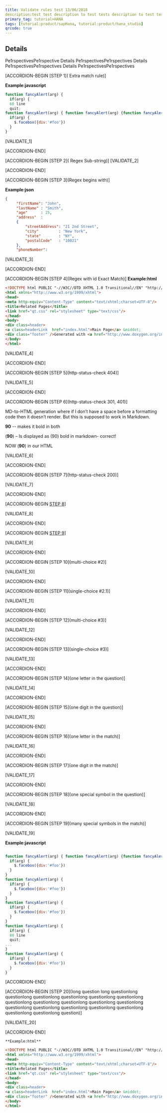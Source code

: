 ```yaml
---
title: Validate rules test 13/06/2018  
description:test test description to test tests description to test tests description to test 8tests descriptest description to test tests description to test tests description to test 8tests descripdescription to test tests description to test tests description to test 8tests description to test tests description to test tests lorem
primary_tag: tutorial>HANA
tags: [tutorial:product/sapHana, tutorial:product/hana_studio]
qrcode: true
---
```


## Details
Pe1rspectivesPe1rspective Details
Pe1rspectivesPe1rspectives Details
Pe1rspectivesPe1rspectives Details
Pe1rspectivesPe1rspectives

[ACCORDION-BEGIN [STEP 1]( Extra match rule)] 

 **Example:javascript** 

```javascript
function fancyAlert(arg) {
  if(arg) {
  60 line
  quit;
function fancyAlert(arg) { function fancyAlert(arg) {function fancyAlert(arg) {function fancyAlert(arg) {function fancyAlert(arg) {function fancyAlert(arg) {function fancyAlert(arg) { 
  if(arg) {
    $.facebox({div:'#foo'})
  }
}

```   
[VALIDATE_1]
 
 [ACCORDION-END]
 
 [ACCORDION-BEGIN [STEP 2]( Regex Sub-string)] 
[VALIDATE_2]

 [ACCORDION-END]
 
  [ACCORDION-BEGIN [STEP 3](Regex begins with)] 

**Example:json** 
```json
{
     "firstName": "John",
     "lastName" : "Smith",
     "age"      : 25,
     "address"  :
     {
         "streetAddress": "21 2nd Street",
         "city"         : "New York",
         "state"        : "NY",
         "postalCode"   : "10021"
     },
     "phoneNumber":
```

 [VALIDATE_3]
 
 [ACCORDION-END]
 
  [ACCORDION-BEGIN [STEP 4](Regex with id Exact Match)] 
    **Example:html** 
```html
<!DOCTYPE html PUBLIC "-//W3C//DTD XHTML 1.0 Transitional//EN" "http://www.w3.org/TR/xhtml1/DTD/xhtml1-transitional.dtd">
<html xmlns="http://www.w3.org/1999/xhtml">
<head>
<meta http-equiv="Content-Type" content="text/xhtml;charset=UTF-8"/>
<title>Related Pages</title>
<link href="qt.css" rel="stylesheet" type="text/css"/>
</head>
<body>
<div class=header>
<a class=headerLink  href="index.html">Main Page</a> &middot;
<div class="footer" />Generated with <a href="http://www.doxygen.org/index.html">Doxygen</a> 1.8.1.2</div>
</body>
</html>
```
 [VALIDATE_4]
 
 [ACCORDION-END]
 
 
  [ACCORDION-BEGIN [STEP 5](http-status-check 404)] 
  
 [VALIDATE_5] 
 
 [ACCORDION-END]

[ACCORDION-BEGIN [STEP 6](http-status-check 301, 401)] 
 
 MD-to-HTML generation where if I don’t have a space before a formatting code then it doesn’t render. But this is supposed to work in Markdown.

**90** -- makes it bold in both

(**90**) – Is displayed as (90) bold in markdown- correct!

NOW (**90**) in our HTML

 [VALIDATE_6] 
 
[ACCORDION-END]



[ACCORDION-BEGIN [STEP 7](http-status-check 200)] 
  
 [VALIDATE_7] 
 
[ACCORDION-END]

[ACCORDION-BEGIN [STEP 8](multi-choice)] 
  
 [VALIDATE_8] 
 
[ACCORDION-END]


[ACCORDION-BEGIN [STEP 9](single-choice)] 
  
 [VALIDATE_9] 
 
[ACCORDION-END]


[ACCORDION-BEGIN [STEP 10](multi-choice #2)] 
  
 [VALIDATE_10] 
 
[ACCORDION-END]


[ACCORDION-BEGIN [STEP 11](single-choice #2.1)] 
  
 [VALIDATE_11] 
 
[ACCORDION-END]

[ACCORDION-BEGIN [STEP 12](multi-choice #3)] 
  
 [VALIDATE_12] 
 
[ACCORDION-END]


[ACCORDION-BEGIN [STEP 13](single-choice #3)] 
  
 [VALIDATE_13] 
 
[ACCORDION-END]

[ACCORDION-BEGIN [STEP 14](one letter in the question)] 
  
 [VALIDATE_14] 
 
[ACCORDION-END]

[ACCORDION-BEGIN [STEP 15](one digit in the question)] 
  
 [VALIDATE_15] 
 
[ACCORDION-END]

[ACCORDION-BEGIN [STEP 16](one letter in the match)] 
  
 [VALIDATE_16] 
 
[ACCORDION-END]

[ACCORDION-BEGIN [STEP 17](one digit in the match)] 
  
 [VALIDATE_17] 
 
[ACCORDION-END]

[ACCORDION-BEGIN [STEP 18](one special symbol in the question)] 
  
 [VALIDATE_18] 
 
[ACCORDION-END]

[ACCORDION-BEGIN [STEP 19](many special symbols in the match)] 
  
 [VALIDATE_19] 


 **Example:javascript** 

```javascript

function fancyAlert(arg) { function fancyAlert(arg) {function fancyAlert(arg) {function fancyAlert(arg) {function fancyAlert(arg) {function fancyAlert(arg) {function fancyAlert(arg) { 
  if(arg) {
    $.facebox({div:'#foo'})
  }
}
function fancyAlert(arg) {
  if(arg) {
    $.facebox({div:'#foo'})
  }
}
function fancyAlert(arg) {
  if(arg) {
    $.facebox({div:'#foo'})
  }
}
function fancyAlert(arg) {
  if(arg) {
  80 line
  quit;
...
}
function fancyAlert(arg) {
  if(arg) {
    $.facebox({div:'#foo'})
  }
}
```

[ACCORDION-END]

[ACCORDION-BEGIN [STEP 20](long question long questionlong questionlong questionlong questionlong questionlong questionlong questionlong questionlong questionlong questionlong questionlong questionlong questionlong questionlong questionlong questionlong questionlong questionlong question)] 
  
 [VALIDATE_20] 
 
[ACCORDION-END]

    **Example:html** 
```html
<!DOCTYPE html PUBLIC "-//W3C//DTD XHTML 1.0 Transitional//EN" "http://www.w3.org/TR/xhtml1/DTD/xhtml1-transitional.dtd">
<html xmlns="http://www.w3.org/1999/xhtml">
<head>
<meta http-equiv="Content-Type" content="text/xhtml;charset=UTF-8"/>
<title>Related Pages</title>
<link href="qt.css" rel="stylesheet" type="text/css"/>
</head>
<body>
<div class=header>
<a class=headerLink  href="index.html">Main Page</a> &middot;
<div class="footer" />Generated with <a href="http://www.doxygen.org/index.html">Doxygen</a> 1.8.1.2</div>
</body>
</html>
```
